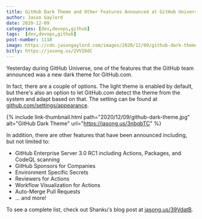 ```yaml
---
title: GitHub Dark Theme and Other Features Announced at GitHub Universe
author: Jason Gaylord
date: 2020-12-09
categories: [dev,devops,github]
tags:  [dev,devops,github]
post-number: 1118
image: https://cdn.jasongaylord.com/images/2020/12/09/github-dark-theme.jpg
bitly: https://jasong.us/2VVI0dC
---
```


Yesterday during GitHub Universe, one of the features that the GitHub team announced was a new dark theme for GitHub.com. 

In fact, there are a couple of options. The light theme is enabled by default, but there's also an option to let GitHub.com detect the theme from the system and adapt based on that. The setting can be found at [github.com/settings/appearance](https://jasong.us/3nbqbTC).

{% include link-thumbnail.html path="2020/12/09/github-dark-theme.jpg" alt="GitHub Dark Theme" url="https://jasong.us/3nbqbTC" %}

In addition, there are other features that have been announced including, but not limited to:

* GitHub Enterprise Server 3.0 RC1 including Actions, Packages, and CodeQL scanning
* GitHub Sponsors for Companies
* Environment Specific Secrets
* Reviewers for Actions
* Workflow Visualization for Actions
* Auto-Merge Pull Requests
* ... and more!

To see a complete list, check out Shanku's blog post at [jasong.us/39VdatB](https://jasong.us/39VdatB).